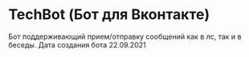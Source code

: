 # TechBot (Бот для Вконтакте)
Бот поддерживающий прием/отправку сообщений как в лс, так и в беседы.
Дата создания бота 22.09.2021
